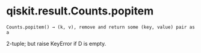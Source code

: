 # qiskit.result.Counts.popitem

`Counts.popitem() → (k, v), remove and return some (key, value) pair as a`

2-tuple; but raise KeyError if D is empty.

